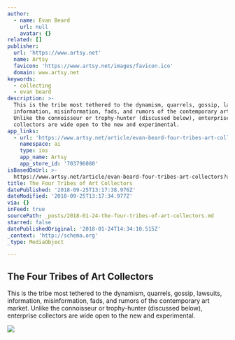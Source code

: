 ```yaml
---
author:
  - name: Evan Beard
    url: null
    avatar: {}
related: []
publisher:
  url: 'https://www.artsy.net'
  name: Artsy
  favicon: 'https://www.artsy.net/images/favicon.ico'
  domain: www.artsy.net
keywords:
  - collecting
  - evan beard
description: >-
  This is the tribe most tethered to the dynamism, quarrels, gossip, lawsuits,
  information, misinformation, fads, and rumors of the contemporary art market.
  Unlike the connoisseur or trophy-hunter (discussed below), enterprise
  collectors are wide open to the new and experimental.
app_links:
  - url: 'https://www.artsy.net/article/evan-beard-four-tribes-art-collectors'
    namespace: ai
    type: ios
    app_name: Artsy
    app_store_id: '703796080'
isBasedOnUrl: >-
  https://www.artsy.net/article/evan-beard-four-tribes-art-collectors?utm_medium=email&utm_source=11995862-newsletter-editorial-daily-01-23-18&utm_campaign=editorial&utm_content=st-S
title: The Four Tribes of Art Collectors
datePublished: '2018-09-25T13:17:38.976Z'
dateModified: '2018-09-25T13:17:34.977Z'
via: {}
inFeed: true
sourcePath: _posts/2018-01-24-the-four-tribes-of-art-collectors.md
starred: false
datePublishedOriginal: '2018-01-24T14:34:10.515Z'
_context: 'http://schema.org'
_type: MediaObject

---
```

<article style=""><h1>The Four Tribes of Art Collectors</h1><p>This is the tribe most tethered to the dynamism, quarrels, gossip, lawsuits, information, misinformation, fads, and rumors of the contemporary art market. Unlike the connoisseur or trophy-hunter (discussed below), enterprise collectors are wide open to the new and experimental.</p><img src="https://artsy-media-uploads.s3.amazonaws.com/zX3uBSiS9lqGNZVBI8ZowQ%2FFour+tribes+thumb+2.jpg" /></article>